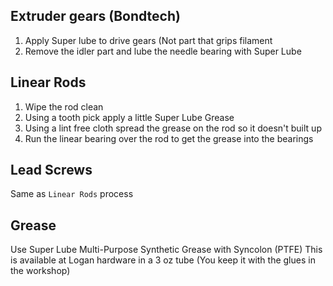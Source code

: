 

## Extruder gears (Bondtech)
1. Apply Super lube to drive gears (Not part that grips filament
2. Remove the idler part and lube the needle bearing with Super Lube

## Linear Rods
1. Wipe the rod clean
2. Using a tooth pick apply a little Super Lube Grease
3. Using a lint free cloth spread the grease on the rod so it doesn't built up
4. Run the linear bearing over the rod to get the grease into the bearings

## Lead Screws
Same as `Linear Rods` process

## Grease
Use Super Lube Multi-Purpose Synthetic Grease with Syncolon (PTFE)
This is available at Logan hardware in a 3 oz tube (You keep it with the glues in the workshop)
<!--stackedit_data:
eyJoaXN0b3J5IjpbLTE0MjExNTAyNzYsLTE2NjY2ODk3MDcsMT
g2MTM1MjIzMywxODc4MjAxNDIwXX0=
-->